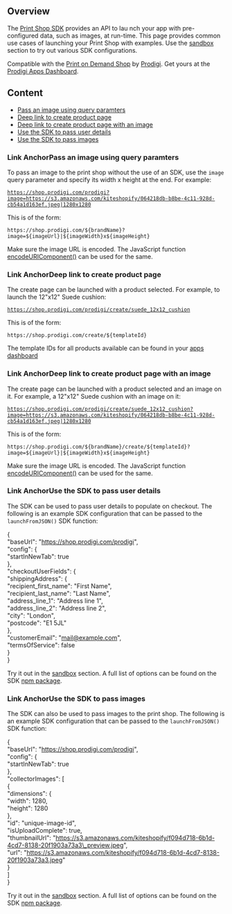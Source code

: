 ## **Overview**

The [Print Shop SDK](https://www.npmjs.com/package/@kite-tech/web-app-sdk) provides an API to lau nch your app with pre-configured data, such as images, at run-time. This page provides common use cases of launching your Print Shop with examples. Use the [sandbox](https://sdk.prodigi.com/print-shop/sandbox) section to try out various SDK configurations.

Compatible with the [Print on Demand Shop](https://shop.prodigi.com/) by [Prodigi](https://www.prodigi.com/). Get yours at the [Prodigi Apps Dashboard](https://dashboard.prodigi.com/apps).

## **Content**

* [Pass an image using query paramters](https://sdk.prodigi.com/print-shop/examples#pass-an-image-using-query-paramters)  
* [Deep link to create product page](https://sdk.prodigi.com/print-shop/examples#deep-link-to-create-product-page)  
* [Deep link to create product page with an image](https://sdk.prodigi.com/print-shop/examples#deep-link-to-create-product-page-with-an-image)  
* [Use the SDK to pass user details](https://sdk.prodigi.com/print-shop/examples#use-the-sdk-to-pass-user-details)  
* [Use the SDK to pass images](https://sdk.prodigi.com/print-shop/examples#use-the-sdk-to-pass-images)

### Link Anchor**Pass an image using query paramters**

To pass an image to the print shop without the use of an SDK, use the `image` query parameter and specify its width x height at the end. For example:

[`https://shop.prodigi.com/prodigi?image=https://s3.amazonaws.com/kiteshopify/064218db-b8be-4c11-928d-cb54a1d163ef.jpeg|1280x1280`](https://shop.prodigi.com/prodigi?image=https://s3.amazonaws.com/kiteshopify/064218db-b8be-4c11-928d-cb54a1d163ef.jpeg|1280x1280)

This is of the form:

`https://shop.prodigi.com/${brandName}?image=${imageUrl}|${imageWidth}x${imageHeight}`

Make sure the image URL is encoded. The JavaScript function [encodeURIComponent()](https://developer.mozilla.org/en-US/docs/Web/JavaScript/Reference/Global_Objects/encodeURIComponent) can be used for the same.

### Link Anchor**Deep link to create product page**

The create page can be launched with a product selected. For example, to launch the 12"x12" Suede cushion:

[`https://shop.prodigi.com/prodigi/create/suede_12x12_cushion`](https://shop.prodigi.com/prodigi/create/suede_12x12_cushion)

This is of the form:

`https://shop.prodigi.com/create/${templateId}`

The template IDs for all products available can be found in your [apps dashboard](https://dashboard.prodigi.com/apps)

### Link Anchor**Deep link to create product page with an image**

The create page can be launched with a product selected and an image on it. For example, a 12"x12" Suede cushion with an image on it:

[`https://shop.prodigi.com/prodigi/create/suede_12x12_cushion?image=https://s3.amazonaws.com/kiteshopify/064218db-b8be-4c11-928d-cb54a1d163ef.jpeg|1280x1280`](https://shop.prodigi.com/prodigi/create/suede_12x12_cushion?image=https://s3.amazonaws.com/kiteshopify/064218db-b8be-4c11-928d-cb54a1d163ef.jpeg|1280x1280)

This is of the form:

`https://shop.prodigi.com/${brandName}/create/${templateId}?image=${imageUrl}|${imageWidth}x${imageHeight}`

Make sure the image URL is encoded. The JavaScript function [encodeURIComponent()](https://developer.mozilla.org/en-US/docs/Web/JavaScript/Reference/Global_Objects/encodeURIComponent) can be used for the same.

### Link Anchor**Use the SDK to pass user details**

The SDK can be used to pass user details to populate on checkout. The following is an example SDK configuration that can be passed to the `launchFromJSON()` SDK function:

{  
  "baseUrl": "https://shop.prodigi.com/prodigi",  
  "config": {  
    "startInNewTab": true  
  },  
  "checkoutUserFields": {  
    "shippingAddress": {  
      "recipient\_first\_name": "First Name",  
      "recipient\_last\_name": "Last Name",  
      "address\_line\_1": "Address line 1",  
      "address\_line\_2": "Address line 2",  
      "city": "London",  
      "postcode": "E1 5JL"  
    },  
    "customerEmail": "mail@example.com",  
    "termsOfService": false  
  }  
}

Try it out in the [sandbox](https://sdk.prodigi.com/print-shop/sandbox) section. A full list of options can be found on the SDK [npm package](https://www.npmjs.com/package/@kite-tech/web-app-sdk).

### Link Anchor**Use the SDK to pass images**

The SDK can also be used to pass images to the print shop. The following is an example SDK configuration that can be passed to the `launchFromJSON()` SDK function:

{  
  "baseUrl": "https://shop.prodigi.com/prodigi",  
  "config": {  
    "startInNewTab": true  
  },  
  "collectorImages": \[  
    {  
      "dimensions": {  
        "width": 1280,  
        "height": 1280  
      },  
      "id": "unique-image-id",  
      "isUploadComplete": true,  
      "thumbnailUrl": "https://s3.amazonaws.com/kiteshopify/f094d718-6b1d-4cd7-8138-20f1903a73a3\_preview.jpeg",  
      "url": "https://s3.amazonaws.com/kiteshopify/f094d718-6b1d-4cd7-8138-20f1903a73a3.jpeg"  
    }  
  \]  
}

Try it out in the [sandbox](https://sdk.prodigi.com/print-shop/sandbox) section. A full list of options can be found on the SDK [npm package](https://www.npmjs.com/package/@kite-tech/web-app-sdk).

